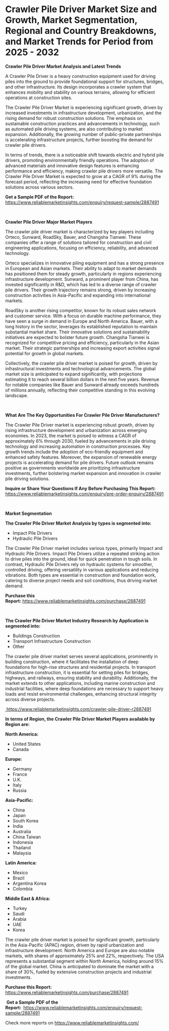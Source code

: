 <p><h1>Crawler Pile Driver Market Size and Growth, Market Segmentation, Regional and Country Breakdowns, and Market Trends for Period from 2025 -  2032</h1></p><p><strong>Crawler Pile Driver Market Analysis and Latest Trends</strong></p>
<p><p>A Crawler Pile Driver is a heavy construction equipment used for driving piles into the ground to provide foundational support for structures, bridges, and other infrastructure. Its design incorporates a crawler system that enhances mobility and stability on various terrains, allowing for efficient operations at construction sites. </p><p>The Crawler Pile Driver Market is experiencing significant growth, driven by increased investments in infrastructure development, urbanization, and the rising demand for robust construction solutions. The emphasis on sustainable construction practices and advancements in technology, such as automated pile driving systems, are also contributing to market expansion. Additionally, the growing number of public-private partnerships is accelerating infrastructure projects, further boosting the demand for crawler pile drivers.</p><p>In terms of trends, there is a noticeable shift towards electric and hybrid pile drivers, promoting environmentally friendly operations. The adoption of advanced materials and innovative design features is enhancing performance and efficiency, making crawler pile drivers more versatile. The Crawler Pile Driver Market is expected to grow at a CAGR of 9% during the forecast period, reflecting the increasing need for effective foundation solutions across various sectors.</p></p>
<p><strong>Get a Sample PDF of the Report:&nbsp;</strong> <a href="https://www.reliablemarketinsights.com/enquiry/request-sample/2887491?utm_campaign=2530&utm_medium=2&utm_source=Github&utm_content=ia&utm_term=14032025&utm_id=crawler-pile-driver">https://www.reliablemarketinsights.com/enquiry/request-sample/2887491</a></p>
<p>&nbsp;</p>
<p><strong>Crawler Pile Driver Major Market Players</strong></p>
<p><p>The crawler pile driver market is characterized by key players including Orteco, Sunward, RoadSky, Bauer, and Changsha Tianwei. These companies offer a range of solutions tailored for construction and civil engineering applications, focusing on efficiency, reliability, and advanced technology.</p><p>Orteco specializes in innovative piling equipment and has a strong presence in European and Asian markets. Their ability to adapt to market demands has positioned them for steady growth, particularly in regions experiencing infrastructure development. Sunward, a prominent player from China, has invested significantly in R&D, which has led to a diverse range of crawler pile drivers. Their growth trajectory remains strong, driven by increasing construction activities in Asia-Pacific and expanding into international markets.</p><p>RoadSky is another rising competitor, known for its robust sales network and customer service. With a focus on durable machine performance, they have seen a surge in demand in Europe and North America. Bauer, with a long history in the sector, leverages its established reputation to maintain substantial market share. Their innovative solutions and sustainability initiatives are expected to bolster future growth. Changsha Tianwei is recognized for competitive pricing and efficiency, particularly in the Asian market. Their strategic partnerships and increasing export activities signal potential for growth in global markets.</p><p>Collectively, the crawler pile driver market is poised for growth, driven by infrastructural investments and technological advancements. The global market size is anticipated to expand significantly, with projections estimating it to reach several billion dollars in the next five years. Revenue for notable companies like Bauer and Sunward already exceeds hundreds of millions annually, reflecting their competitive standing in this evolving landscape.</p></p>
<p>&nbsp;</p>
<p><strong>What Are The Key Opportunities For Crawler Pile Driver Manufacturers?</strong></p>
<p><p>The Crawler Pile Driver market is experiencing robust growth, driven by rising infrastructure development and urbanization across emerging economies. In 2023, the market is poised to witness a CAGR of approximately 6% through 2030, fueled by advancements in pile driving technology and increasing automation in construction processes. Key growth trends include the adoption of eco-friendly equipment and enhanced safety features. Moreover, the expansion of renewable energy projects is accelerating demand for pile drivers. Future outlook remains positive as governments worldwide are prioritizing infrastructure investments, further bolstering market expansion and innovation in crawler pile driving solutions.</p></p>
<p><strong>Inquire or Share Your Questions If Any Before Purchasing This Report:</strong> <a href="https://www.reliablemarketinsights.com/enquiry/pre-order-enquiry/2887491?utm_campaign=2530&utm_medium=2&utm_source=Github&utm_content=ia&utm_term=14032025&utm_id=crawler-pile-driver">https://www.reliablemarketinsights.com/enquiry/pre-order-enquiry/2887491</a></p>
<p>&nbsp;</p>
<p><strong>Market Segmentation</strong></p>
<p><strong>The Crawler Pile Driver Market Analysis by types is segmented into:</strong></p>
<p><ul><li>Impact Pile Drivers</li><li>Hydraulic Pile Drivers</li></ul></p>
<p><p>The Crawler Pile Driver market includes various types, primarily Impact and Hydraulic Pile Drivers. Impact Pile Drivers utilize a repeated striking action to drive piles into the ground, ideal for quick penetration in tough soils. In contrast, Hydraulic Pile Drivers rely on hydraulic systems for smoother, controlled driving, offering versatility in various applications and reducing vibrations. Both types are essential in construction and foundation work, catering to diverse project needs and soil conditions, thus driving market demand.</p></p>
<p><strong>Purchase this Report:&nbsp;</strong><a href="https://www.reliablemarketinsights.com/purchase/2887491?utm_campaign=2530&utm_medium=2&utm_source=Github&utm_content=ia&utm_term=14032025&utm_id=crawler-pile-driver">https://www.reliablemarketinsights.com/purchase/2887491</a></p>
<p>&nbsp;</p>
<p><strong>The Crawler Pile Driver Market Industry Research by Application is segmented into:</strong></p>
<p><ul><li>Buildings Construction</li><li>Transport Infrastructure Construction</li><li>Other</li></ul></p>
<p><p>The crawler pile driver market serves several applications, prominently in building construction, where it facilitates the installation of deep foundations for high-rise structures and residential projects. In transport infrastructure construction, it is essential for setting piles for bridges, highways, and railways, ensuring stability and durability. Additionally, the market extends to other applications, including marine construction and industrial facilities, where deep foundations are necessary to support heavy loads and resist environmental challenges, enhancing structural integrity across diverse projects.</p></p>
<p><a href="https://www.reliablemarketinsights.com/crawler-pile-driver-r2887491?utm_campaign=2530&utm_medium=2&utm_source=Github&utm_content=ia&utm_term=14032025&utm_id=crawler-pile-driver">&nbsp;https://www.reliablemarketinsights.com/crawler-pile-driver-r2887491</a></p>
<p><strong>In terms of Region, the Crawler Pile Driver Market Players available by Region are:</strong></p>
<p>
    <p> <strong> North America: </strong>
        <ul>
            <li>United States</li>
            <li>Canada</li>
        </ul>
        </p> 
    <p> <strong> Europe: </strong>
        <ul>
            <li>Germany</li>
            <li>France</li>
            <li>U.K.</li>
            <li>Italy</li>
            <li>Russia</li>
        </ul>
        </p> 
    <p> <strong> Asia-Pacific: </strong>
        <ul>
            <li>China</li>
            <li>Japan</li>
            <li>South Korea</li>
            <li>India</li>
            <li>Australia</li>
            <li>China Taiwan</li>
            <li>Indonesia</li>
            <li>Thailand</li>
            <li>Malaysia</li>
        </ul>
        </p> 
    <p> <strong> Latin America: </strong>
        <ul>
            <li>Mexico</li>
            <li>Brazil</li>
            <li>Argentina Korea</li>
            <li>Colombia</li>
        </ul>
        </p> 
    <p> <strong> Middle East & Africa: </strong>
        <ul>
            <li>Turkey</li>
            <li>Saudi</li>
            <li>Arabia</li>
            <li>UAE</li>
            <li>Korea</li>
        </ul>
    </p>
    </p>
<p><p>The crawler pile driver market is poised for significant growth, particularly in the Asia-Pacific (APAC) region, driven by rapid urbanization and infrastructure development. North America and Europe are also notable markets, with shares of approximately 25% and 22%, respectively. The USA represents a substantial segment within North America, holding around 15% of the global market. China is anticipated to dominate the market with a share of 30%, fueled by extensive construction projects and industrial investments.</p></p>
<p><strong>Purchase this Report: </strong><a href="https://www.reliablemarketinsights.com/purchase/2887491?utm_campaign=2530&utm_medium=2&utm_source=Github&utm_content=ia&utm_term=14032025&utm_id=crawler-pile-driver">https://www.reliablemarketinsights.com/purchase/2887491</a></p>
<p>&nbsp;<strong>Get a Sample PDF of the Report:&nbsp;&nbsp;</strong><a href="https://www.reliablemarketinsights.com/enquiry/request-sample/2887491?utm_campaign=2530&utm_medium=2&utm_source=Github&utm_content=ia&utm_term=14032025&utm_id=crawler-pile-driver">https://www.reliablemarketinsights.com/enquiry/request-sample/2887491</a></p>
<p><strong></strong></p>
<p>Check more reports on <a href="https://www.reliablemarketinsights.com/?utm_campaign=2530&utm_medium=2&utm_source=Github&utm_content=ia&utm_term=14032025&utm_id=crawler-pile-driver">https://www.reliablemarketinsights.com/</a></p>